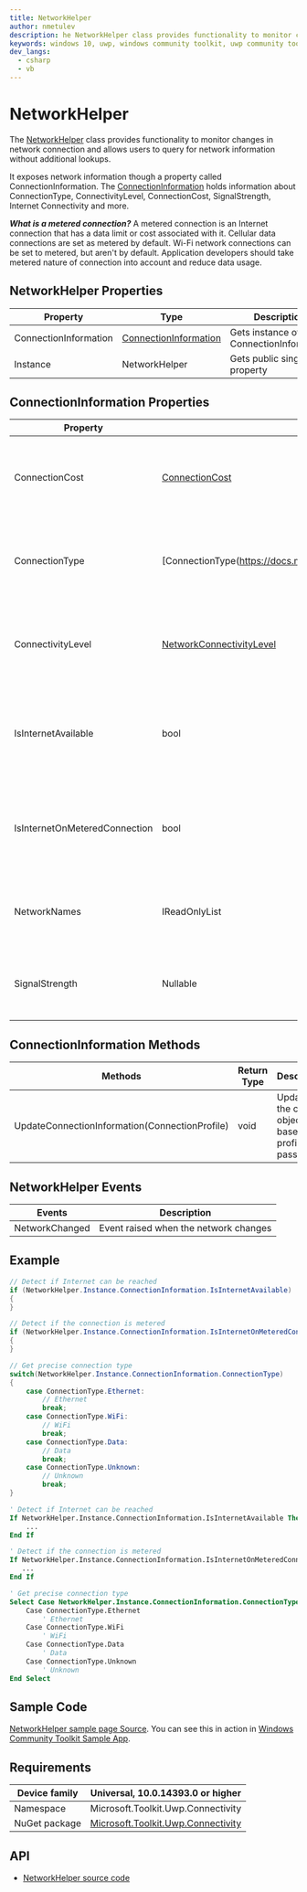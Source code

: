 ```yaml
---
title: NetworkHelper
author: nmetulev
description: he NetworkHelper class provides functionality to monitor changes in network connection and allows users to query for network information without additional lookups.
keywords: windows 10, uwp, windows community toolkit, uwp community toolkit, uwp toolkit, NetworkHelper
dev_langs:
  - csharp
  - vb
---
```


# NetworkHelper

The [NetworkHelper](https://docs.microsoft.com/dotnet/api/microsoft.toolkit.uwp.connectivity.networkhelper) class provides functionality to monitor changes in network connection and allows users to query for network information without additional lookups.

It exposes network information though a property called ConnectionInformation. The [ConnectionInformation](https://docs.microsoft.comdotnet/api/microsoft.toolkit.uwp.connectivity.connectioninformation) holds information about ConnectionType, ConnectivityLevel, ConnectionCost, SignalStrength, Internet Connectivity and more.

**_What is a metered connection?_**
A metered connection is an Internet connection that has a data limit or cost associated with it. Cellular data connections are set as metered by default. Wi-Fi network connections can be set to metered, but aren't by default. Application developers should take metered nature of connection into account and reduce data usage.

## NetworkHelper Properties

| Property | Type | Description |
| -- | -- | -- |
| ConnectionInformation | [ConnectionInformation](https://docs.microsoft.comdotnet/api/microsoft.toolkit.uwp.connectivity.connectioninformation) | Gets instance of ConnectionInformation |
| Instance | NetworkHelper | Gets public singleton property |

## ConnectionInformation Properties

| Property | Type | Description |
| -- | -- | -- |
| ConnectionCost | [ConnectionCost](https://docs.microsoft.com/uwp/api/Windows.Networking.Connectivity.ConnectionCost) | Gets connection cost for the current Internet Connection Profile |
| ConnectionType | [ConnectionType(https://docs.microsoft.com/dotnet/api/microsoft.toolkit.uwp.connectivity.connectiontype)] | Gets connection type for the current Internet Connection Profile |
| ConnectivityLevel | [NetworkConnectivityLevel](https://docs.microsoft.com/uwp/api/Windows.Networking.Connectivity.NetworkConnectivityLevel) | Gets connectivity level for the current Internet Connection Profile |
| IsInternetAvailable | bool | Gets a value indicating whether internet is available across all connections |
| IsInternetOnMeteredConnection | bool | Gets a value indicating whether if the current internet connection is metered |
| NetworkNames | IReadOnlyList<string> | Gets signal strength for the current Internet Connection Profile |
| SignalStrength | Nullable<Byte> | Gets signal strength for the current Internet Connection Profile |

## ConnectionInformation Methods

| Methods | Return Type | Description |
| -- | -- | -- |
| UpdateConnectionInformation(ConnectionProfile) | void | Updates the current object based on profile passed |

## NetworkHelper Events

| Events | Description |
| -- | -- |
| NetworkChanged | Event raised when the network changes |

## Example

```csharp
// Detect if Internet can be reached
if (NetworkHelper.Instance.ConnectionInformation.IsInternetAvailable)
{
}

// Detect if the connection is metered
if (NetworkHelper.Instance.ConnectionInformation.IsInternetOnMeteredConnection)
{
}

// Get precise connection type
switch(NetworkHelper.Instance.ConnectionInformation.ConnectionType)
{
    case ConnectionType.Ethernet:
        // Ethernet
        break;
    case ConnectionType.WiFi:
        // WiFi
        break;
    case ConnectionType.Data:
        // Data
        break;
    case ConnectionType.Unknown:
        // Unknown
        break;
}
```
```vb
' Detect if Internet can be reached
If NetworkHelper.Instance.ConnectionInformation.IsInternetAvailable Then
    ...
End If

' Detect if the connection is metered
If NetworkHelper.Instance.ConnectionInformation.IsInternetOnMeteredConnection Then
   ...
End If

' Get precise connection type
Select Case NetworkHelper.Instance.ConnectionInformation.ConnectionType
    Case ConnectionType.Ethernet
        ' Ethernet
    Case ConnectionType.WiFi
        ' WiFi
    Case ConnectionType.Data
        ' Data
    Case ConnectionType.Unknown
        ' Unknown
End Select
```

## Sample Code

[NetworkHelper sample page Source](https://github.com/Microsoft/UWPCommunityToolkit/tree/master/Microsoft.Toolkit.Uwp.SampleApp/SamplePages/NetworkHelper). You can see this in action in [Windows Community Toolkit Sample App](https://www.microsoft.com/store/apps/9NBLGGH4TLCQ).

## Requirements

| Device family | Universal, 10.0.14393.0 or higher |
| --- | --- |
| Namespace | Microsoft.Toolkit.Uwp.Connectivity |
| NuGet package | [Microsoft.Toolkit.Uwp.Connectivity](https://www.nuget.org/packages/Microsoft.Toolkit.Uwp.Connectivity/) |

## API

* [NetworkHelper source code](https://github.com/Microsoft/UWPCommunityToolkit/blob/master/Microsoft.Toolkit.Uwp.Connectivity/Network/NetworkHelper.cs)

